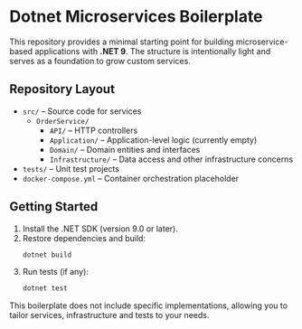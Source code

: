 # Dotnet Microservices Boilerplate

This repository provides a minimal starting point for building microservice-based applications with **.NET 9**. The structure is intentionally light and serves as a foundation to grow custom services.

## Repository Layout

- `src/` – Source code for services
  - `OrderService/`
    - `API/` – HTTP controllers
    - `Application/` – Application-level logic (currently empty)
    - `Domain/` – Domain entities and interfaces
    - `Infrastructure/` – Data access and other infrastructure concerns
- `tests/` – Unit test projects
- `docker-compose.yml` – Container orchestration placeholder

## Getting Started

1. Install the .NET SDK (version 9.0 or later).
2. Restore dependencies and build:
   ```bash
   dotnet build
   ```
3. Run tests (if any):
   ```bash
   dotnet test
   ```

This boilerplate does not include specific implementations, allowing you to tailor services, infrastructure and tests to your needs.
